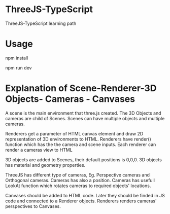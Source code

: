 # ThreeJS-TypeScript
ThreeJS-TypeScript learning path

# Usage
npm install

npm run dev

# Explanation of Scene-Renderer-3D Objects- Cameras - Canvases

A scene is the main environment that three.js created. The 3D Objects and cameras are child of Scenes. 
Scenes can have multiple objects and multiple cameras. 

Renderers get a parameter of HTML canvas element and draw 2D representation of 3D environments to HTML.
Renderers have render() function which has the the camera and scene inputs. Each renderer can render a cameras view to HTML 

3D objects are added to Scenes, their default positions is 0,0,0. 
3D objects has material and geometry properties.

ThreeJS has different type of cameras, Eg. Perspective cameras and Orthogonal cameras. 
Cameras has also a position.
Cameras has usefull LookAt function which rotates cameras to required objects' locations.

Canvases should be added to HTML code. 
Later they should be finded in JS code and connected to a Renderer objects.
Renderers renders cameras' perspectives to Canvases.
